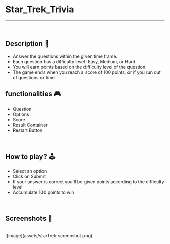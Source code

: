 # **Star_Trek_Trivia** 

---

<br>

## **Description 📃**
<!-- add your game description here  -->
- Answer the questions within the given time frame.
- Each question has a difficulty level: Easy, Medium, or Hard.
- You will earn points based on the difficulty level of the question.
- The game ends when you reach a score of 100 points, or if you run out of questions or time.


## **functionalities 🎮**
<!-- add functionalities over here -->
- Question
- Options
- Score
- Result Container
- Restart Button
<br>

## **How to play? 🕹️**
<!-- add the steps how to play games -->
- Select an option
- Click on Submit
- If your answer is correct you'll be given points according to the difficulty level
- Accumulate 100 points to win

<br>

## **Screenshots 📸**

<br>
<!-- add your screenshots like this -->
<!-- ![image](url) -->
![image](assets/starTrek-screenshot.png)

<br>
